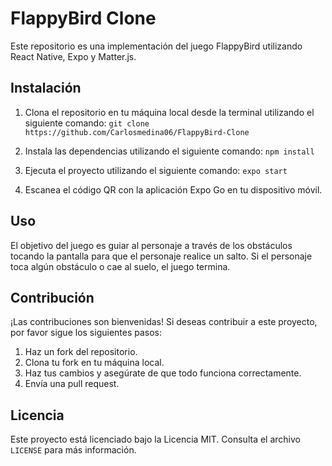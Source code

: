# FlappyBird Clone

Este repositorio es una implementación del juego FlappyBird utilizando React Native, Expo y Matter.js.

## Instalación

1. Clona el repositorio en tu máquina local desde la terminal utilizando el siguiente comando: `git clone https://github.com/Carlosmedina06/FlappyBird-Clone`

2. Instala las dependencias utilizando el siguiente comando: `npm install`
3. Ejecuta el proyecto utilizando el siguiente comando: `expo start`
4. Escanea el código QR con la aplicación Expo Go en tu dispositivo móvil.

## Uso

El objetivo del juego es guiar al personaje a través de los obstáculos tocando la pantalla para que el personaje realice un salto. Si el personaje toca algún obstáculo o cae al suelo, el juego termina.

## Contribución

¡Las contribuciones son bienvenidas! Si deseas contribuir a este proyecto, por favor sigue los siguientes pasos:

1. Haz un fork del repositorio.
2. Clona tu fork en tu máquina local.
3. Haz tus cambios y asegúrate de que todo funciona correctamente.
4. Envía una pull request.

## Licencia

Este proyecto está licenciado bajo la Licencia MIT. Consulta el archivo `LICENSE` para más información.
